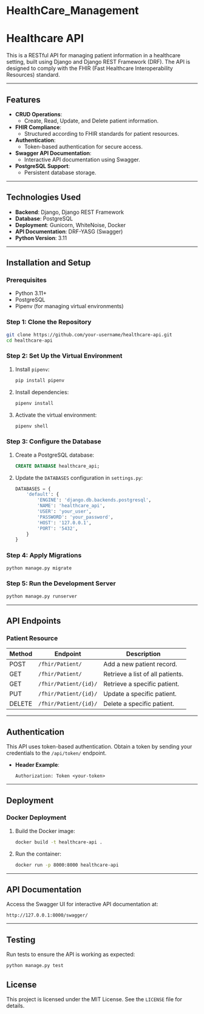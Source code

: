 # HealthCare_Management

# Healthcare API

This is a RESTful API for managing patient information in a healthcare setting, built using Django and Django REST Framework (DRF). The API is designed to comply with the FHIR (Fast Healthcare Interoperability Resources) standard.

---

## Features

- **CRUD Operations**:
  - Create, Read, Update, and Delete patient information.
- **FHIR Compliance**:
  - Structured according to FHIR standards for patient resources.
- **Authentication**:
  - Token-based authentication for secure access.
- **Swagger API Documentation**:
  - Interactive API documentation using Swagger.
- **PostgreSQL Support**:
  - Persistent database storage.

---

## Technologies Used

- **Backend**: Django, Django REST Framework
- **Database**: PostgreSQL
- **Deployment**: Gunicorn, WhiteNoise, Docker
- **API Documentation**: DRF-YASG (Swagger)
- **Python Version**: 3.11

---

## Installation and Setup

### Prerequisites

- Python 3.11+
- PostgreSQL
- Pipenv (for managing virtual environments)

### Step 1: Clone the Repository

```bash
git clone https://github.com/your-username/healthcare-api.git
cd healthcare-api
```

### Step 2: Set Up the Virtual Environment

1. Install `pipenv`:
   ```bash
   pip install pipenv
   ```

2. Install dependencies:
   ```bash
   pipenv install
   ```

3. Activate the virtual environment:
   ```bash
   pipenv shell
   ```

### Step 3: Configure the Database

1. Create a PostgreSQL database:
   ```sql
   CREATE DATABASE healthcare_api;
   ```

2. Update the `DATABASES` configuration in `settings.py`:
   ```python
   DATABASES = {
       'default': {
           'ENGINE': 'django.db.backends.postgresql',
           'NAME': 'healthcare_api',
           'USER': 'your_user',
           'PASSWORD': 'your_password',
           'HOST': '127.0.0.1',
           'PORT': '5432',
       }
   }
   ```

### Step 4: Apply Migrations

```bash
python manage.py migrate
```

### Step 5: Run the Development Server

```bash
python manage.py runserver
```

---

## API Endpoints

### Patient Resource

| Method | Endpoint                     | Description                     |
|--------|-------------------------------|---------------------------------|
| POST   | `/fhir/Patient/`             | Add a new patient record.      |
| GET    | `/fhir/Patient/`             | Retrieve a list of all patients. |
| GET    | `/fhir/Patient/{id}/`        | Retrieve a specific patient.   |
| PUT    | `/fhir/Patient/{id}/`        | Update a specific patient.     |
| DELETE | `/fhir/Patient/{id}/`        | Delete a specific patient.     |

---

## Authentication

This API uses token-based authentication. Obtain a token by sending your credentials to the `/api/token/` endpoint.

- **Header Example**:
  ```http
  Authorization: Token <your-token>
  ```
---

## Deployment

### Docker Deployment

1. Build the Docker image:
   ```bash
   docker build -t healthcare-api .
   ```

2. Run the container:
   ```bash
   docker run -p 8000:8000 healthcare-api
   ```

---

## API Documentation

Access the Swagger UI for interactive API documentation at:
```
http://127.0.0.1:8000/swagger/
```

---

## Testing

Run tests to ensure the API is working as expected:
```bash
python manage.py test
```

## License

This project is licensed under the MIT License. See the `LICENSE` file for details.
